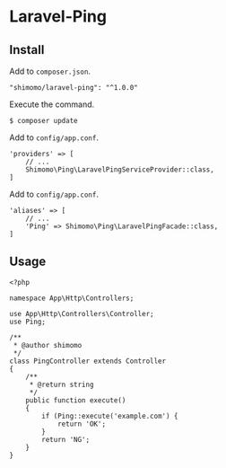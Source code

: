 # Laravel-Ping

## Install
Add to ```composer.json```.
```
"shimomo/laravel-ping": "^1.0.0"
```

Execute the command.
```
$ composer update
```

Add to ```config/app.conf```.
```
'providers' => [
    // ...
    Shimomo\Ping\LaravelPingServiceProvider::class,
]
```

Add to ```config/app.conf```.
```
'aliases' => [
    // ...
    'Ping' => Shimomo\Ping\LaravelPingFacade::class,
]
```

## Usage
```
<?php

namespace App\Http\Controllers;

use App\Http\Controllers\Controller;
use Ping;

/**
 * @author shimomo
 */
class PingController extends Controller
{
    /**
     * @return string
     */
    public function execute()
    {
        if (Ping::execute('example.com') {
            return 'OK';
        }
        return 'NG';
    }
}
```
